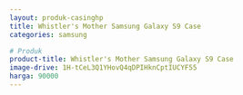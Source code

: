 ```yaml
---
layout: produk-casinghp
title: Whistler's Mother Samsung Galaxy S9 Case
categories: samsung

# Produk
product-title: Whistler's Mother Samsung Galaxy S9 Case
image-drive: 1H-tCeL3Q1YHovQ4qDPIHknCptIUCYF55
harga: 90000
---
```

